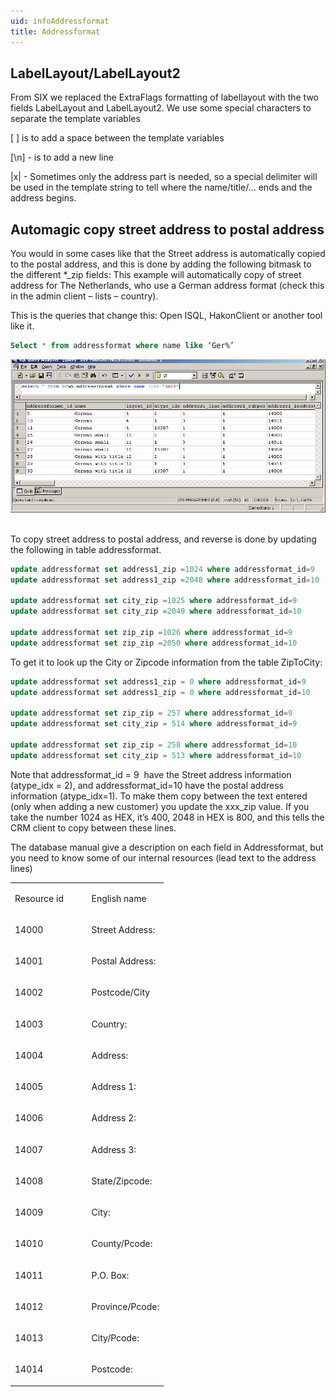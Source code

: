 ```yaml
---
uid: infoAddressformat
title: Addressformat
---
```


LabelLayout/LabelLayout2
------------------------

From SIX we replaced the ExtraFlags formatting of labellayout with the two fields LabelLayout and LabelLayout2. We use some special characters to separate the template variables

\[ \] is to add a space between the template variables

\[\\n\] - is to add a new line

|x| - Sometimes only the address part is needed, so a special delimiter will be used in the template string to tell where the name/title/… ends and the
address begins.

Automagic copy street address to postal address
-----------------------------------------------------------------------------------------------

You would in some cases like that the Street address is automatically copied to the postal address, and this is done by adding the following bitmask to the different \*\_zip fields:
This example will automatically copy of street address for The Netherlands, who use a German address format (check this in the admin client – lists – country).

This is the queries that change this:
Open ISQL, HakonClient or another tool like it.

```SQL
Select * from addressformat where name like ‘Ger%’
```

![](../Images/AddressFormat.jpg) 

To copy street address to postal address, and reverse is done by updating the following in table addressformat.

```SQL
update addressformat set address1_zip =1024 where addressformat_id=9
update addressformat set address1_zip =2048 where addressformat_id=10

update addressformat set city_zip =1025 where addressformat_id=9
update addressformat set city_zip =2049 where addressformat_id=10

update addressformat set zip_zip =1026 where addressformat_id=9
update addressformat set zip_zip =2050 where addressformat_id=10
```

To get it to look up the City or Zipcode information from the table ZipToCity:

```SQL
update addressformat set address1_zip = 0 where addressformat_id=9
update addressformat set address1_zip = 0 where addressformat_id=10

update addressformat set zip_zip = 257 where addressformat_id=9
update addressformat set city_zip = 514 where addressformat_id=9

update addressformat set zip_zip = 258 where addressformat_id=10
update addressformat set city_zip = 513 where addressformat_id=10
```

Note that addressformat\_id = 9  have the Street address information (atype\_idx = 2), and addressformat\_id=10 have the postal address information (atype\_idx=1). To make them copy between the text entered (only when adding a new customer) you update the xxx\_zip value. If you take the number 1024 as HEX, it’s 400, 2048 in HEX is 800, and this tells the CRM client to copy between these lines.

The database manual give a description on each field in Addressformat, but you need to know some of our internal resources (lead text to the address lines)

<table>
<colgroup>
<col width="50%" />
<col width="50%" />
</colgroup>
<tbody>
<tr class="odd">
<td><p>Resource id</p></td>
<td><p>English name</p></td>
</tr>
<tr class="even">
<td><p>14000</p></td>
<td><p>Street Address:</p></td>
</tr>
<tr class="odd">
<td><p>14001</p></td>
<td><p>Postal Address:</p></td>
</tr>
<tr class="even">
<td><p>14002</p></td>
<td><p>Postcode/City</p></td>
</tr>
<tr class="odd">
<td><p>14003</p></td>
<td><p>Country:</p></td>
</tr>
<tr class="even">
<td><p>14004</p></td>
<td><p>Address:</p></td>
</tr>
<tr class="odd">
<td><p>14005</p></td>
<td><p>Address 1:</p></td>
</tr>
<tr class="even">
<td><p>14006</p></td>
<td><p>Address 2:</p></td>
</tr>
<tr class="odd">
<td><p>14007</p></td>
<td><p>Address 3:</p></td>
</tr>
<tr class="even">
<td><p>14008</p></td>
<td><p>State/Zipcode:</p></td>
</tr>
<tr class="odd">
<td><p>14009</p></td>
<td><p>City:</p></td>
</tr>
<tr class="even">
<td><p>14010</p></td>
<td><p>County/Pcode:</p></td>
</tr>
<tr class="odd">
<td><p>14011</p></td>
<td><p>P.O. Box:</p></td>
</tr>
<tr class="even">
<td><p>14012</p></td>
<td><p>Province/Pcode:</p></td>
</tr>
<tr class="odd">
<td><p>14013</p></td>
<td><p>City/Pcode:</p></td>
</tr>
<tr class="even">
<td><p>14014</p></td>
<td><p>Postcode:</p></td>
</tr>
</tbody>
</table>
